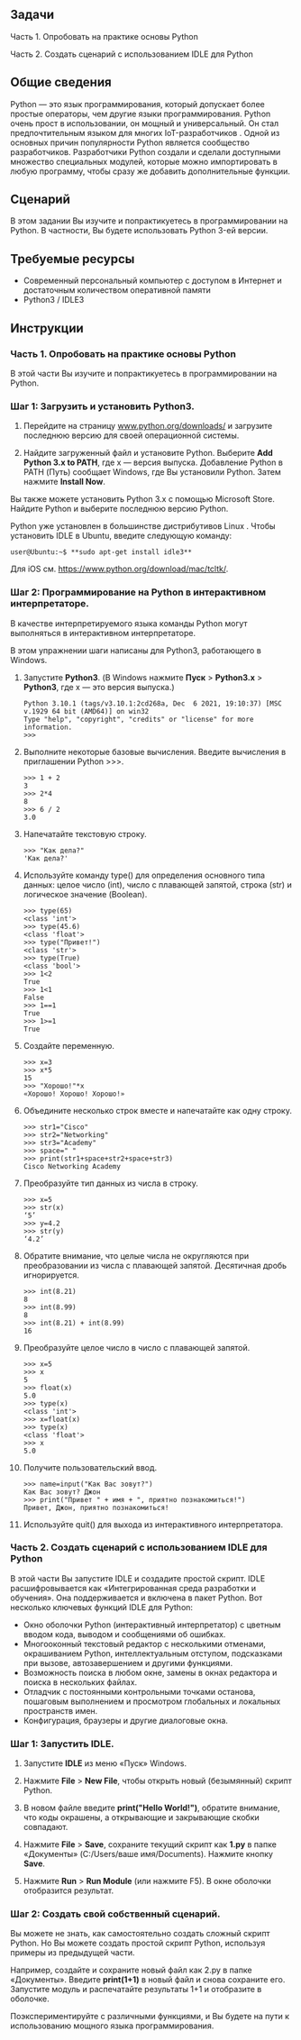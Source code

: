 ## Задачи

Часть 1. Опробовать на практике основы Python

Часть 2. Создать сценарий с использованием IDLE для Python

## Общие сведения

Python — это язык программирования, который допускает более простые операторы, чем другие языки программирования. Python очень прост в использовании, он мощный и универсальный. Он стал предпочтительным языком для многих IoT-разработчиков . Одной из основных причин популярности Python является сообщество разработчиков. Разработчики Python создали и сделали доступными множество специальных модулей, которые можно импортировать в любую программу, чтобы сразу же добавить дополнительные функции.

## Сценарий

В этом задании Вы изучите и попрактикуетесь в программировании на Python. В частности, Вы будете использовать Python 3-ей версии.

## Требуемые ресурсы

* Современный персональный компьютер с доступом в Интернет и достаточным количеством оперативной памяти
* Python3 / IDLE3

## Инструкции

### Часть 1. Опробовать на практике основы Python

В этой части Вы изучите и попрактикуетесь в программировании на Python.

### Шаг 1: Загрузить и установить Python3.

1. Перейдите на страницу www.python.org/downloads/ и загрузите последнюю версию для своей операционной системы.

2. Найдите загруженный файл и установите Python. Выберите **Add Python 3.x to PATH**, где x — версия выпуска. Добавление Python в PATH (Путь) сообщает Windows, где Вы установили Python. Затем нажмите **Install Now**.

Вы также можете установить Python 3.x с помощью Microsoft Store. Найдите Python и выберите последнюю версию Python.

Python уже установлен в большинстве дистрибутивов Linux . Чтобы установить IDLE в Ubuntu, введите следующую команду:

```
user@Ubuntu:~$ **sudo apt-get install idle3**
```

Для iOS см. https://www.python.org/download/mac/tcltk/.

### Шаг 2: Программирование на Python в интерактивном интерпретаторе.

В качестве интерпретируемого языка команды Python могут выполняться в интерактивном интерпретаторе.

В этом упражнении шаги написаны для Python3, работающего в Windows.

1. Запустите **Python3**. (В Windows нажмите **Пуск** > **Python3.x** > **Python3**, где x — это версия выпуска.)

	```
	Python 3.10.1 (tags/v3.10.1:2cd268a, Dec  6 2021, 19:10:37) [MSC v.1929 64 bit (AMD64)] on win32
	Type "help", "copyright", "credits" or "license" for more information.
	>>> 
	```

2. Выполните некоторые базовые вычисления. Введите вычисления в приглашении Python >>>.

	```
	>>> 1 + 2
	3
	>>> 2*4
	8
	>>> 6 / 2
	3.0
	```

3. Напечатайте текстовую строку.

	```
	>>> "Как дела?"
	'Как дела?'
	```

4. Используйте команду type() для определения основного типа данных: целое число (int), число с плавающей запятой, строка (str) и логическое значение (Boolean).

	```
	>>> type(65)
	<class 'int'>
	>>> type(45.6)
	<class 'float'>
	>>> type("Привет!")
	<class 'str'>
	>>> type(True)
	<class 'bool'>
	>>> 1<2
	True
	>>> 1<1
	False
	>>> 1==1
	True
	>>> 1>=1
	True
	```

5. Создайте переменную.

	```
	>>> х=3
	>>> х*5
	15
	>>> "Хорошо!"*x
	«Хорошо! Хорошо! Хорошо!»
	```

6. Объедините несколько строк вместе и напечатайте как одну строку.

	```
	>>> str1="Cisco"
	>>> str2="Networking"
	>>> str3="Academy"
	>>> space=" "
	>>> print(str1+space+str2+space+str3)
	Cisco Networking Academy
	```

7. Преобразуйте тип данных из числа в строку.

	```
	>>> x=5
	>>> str(x)
	‘5’
	>>> y=4.2
	>>> str(y)
	‘4.2’
	```

8. Обратите внимание, что целые числа не округляются при преобразовании из числа с плавающей запятой. Десятичная дробь игнорируется.

	```
	>>> int(8.21)
	8
	>>> int(8.99)
	8
	>>> int(8.21) + int(8.99)
	16
	```

8. Преобразуйте целое число в число с плавающей запятой.

	```
	>>> x=5
	>>> x
	5
	>>> float(x)
	5.0
	>>> type(x)
	<class 'int'>
	>>> x=float(x)
	>>> type(x)
	<class 'float'>
	>>> x
	5.0
	```

9. Получите пользовательский ввод.

	```
	>>> name=input("Как Вас зовут?")
	Как Вас зовут? Джон
	>>> print("Привет " + имя + ", приятно познакомиться!")
	Привет, Джон, приятно познакомиться!
	```

10. Используйте quit() для выхода из интерактивного интерпретатора.

### Часть 2. Создать сценарий с использованием IDLE для Python

В этой части Вы запустите IDLE и создадите простой скрипт. IDLE расшифровывается как «Интегрированная среда разработки и обучения». Она поддерживается и включена в пакет Python. Вот несколько ключевых функций IDLE для Python:

* Окно оболочки Python (интерактивный интерпретатор) с цветным вводом кода, выводом и сообщениями об ошибках.
* Многооконный текстовый редактор с несколькими отменами, окрашиванием Python, интеллектуальным отступом, подсказками при вызове, автозавершением и другими функциями.
* Возможность поиска в любом окне, замены в окнах редактора и поиска в нескольких файлах.
* Отладчик с постоянными контрольными точками останова, пошаговым выполнением и просмотром глобальных и локальных пространств имен.
* Конфигурация, браузеры и другие диалоговые окна.

### Шаг 1: Запустить IDLE.

1. Запустите **IDLE** из меню «Пуск» Windows.

2. Нажмите **File** > **New File**, чтобы открыть новый (безымянный) скрипт Python.

3. В новом файле введите **print("Hello World!")**, обратите внимание, что коды окрашены, а открывающие и закрывающие скобки совпадают.

4. Нажмите **File** > **Save**, сохраните текущий скрипт как **1.py** в папке «Документы» (C:/Users/ваше имя/Documents). Нажмите кнопку **Save**.

5. Нажмите **Run** > **Run Module**  (или нажмите F5). В окне оболочки отобразится результат.

### Шаг 2: Создать свой собственный сценарий.

Вы можете не знать, как самостоятельно создать сложный скрипт Python. Но Вы можете создать простой скрипт Python, используя примеры из предыдущей части.

Например, создайте и сохраните новый файл как 2.py в папке «Документы». Введите **print(1+1)** в новый файл и снова сохраните его. Запустите модуль и распечатайте результаты 1+1 и отобразите в оболочке.

Поэкспериментируйте с различными функциями, и Вы будете на пути к использованию мощного языка программирования.